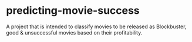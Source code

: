 # predicting-movie-success
A project that is intended to classify movies to be released as Blockbuster, good &amp; unsuccessful movies based on their profitability.
